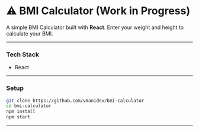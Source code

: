 # ⚠️ BMI Calculator **(Work in Progress)**

A simple BMI Calculator built with **React**. Enter your weight and height to calculate your BMI.

---

### **Tech Stack**

* React

---

### **Setup**

```bash
git clone https://github.com/vmanidev/bmi-calculator 
cd bmi-calculator 
npm install
npm start
```
--- 
